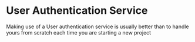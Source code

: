 # User Authentication Service
Making use of a User authentication service is usually better than to handle yours from scratch each time you are starting a new project
